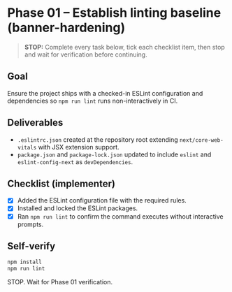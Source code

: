 # Phase 01 – Establish linting baseline (banner-hardening)

> **STOP:** Complete every task below, tick each checklist item, then stop and wait for verification before continuing.

## Goal
Ensure the project ships with a checked-in ESLint configuration and dependencies so `npm run lint` runs non-interactively in CI.

## Deliverables
- `.eslintrc.json` created at the repository root extending `next/core-web-vitals` with JSX extension support.
- `package.json` and `package-lock.json` updated to include `eslint` and `eslint-config-next` as `devDependencies`.

## Checklist (implementer)
- [x] Added the ESLint configuration file with the required rules.
- [x] Installed and locked the ESLint packages.
- [x] Ran `npm run lint` to confirm the command executes without interactive prompts.

## Self-verify
```bash
npm install
npm run lint
```

STOP. Wait for Phase 01 verification.
